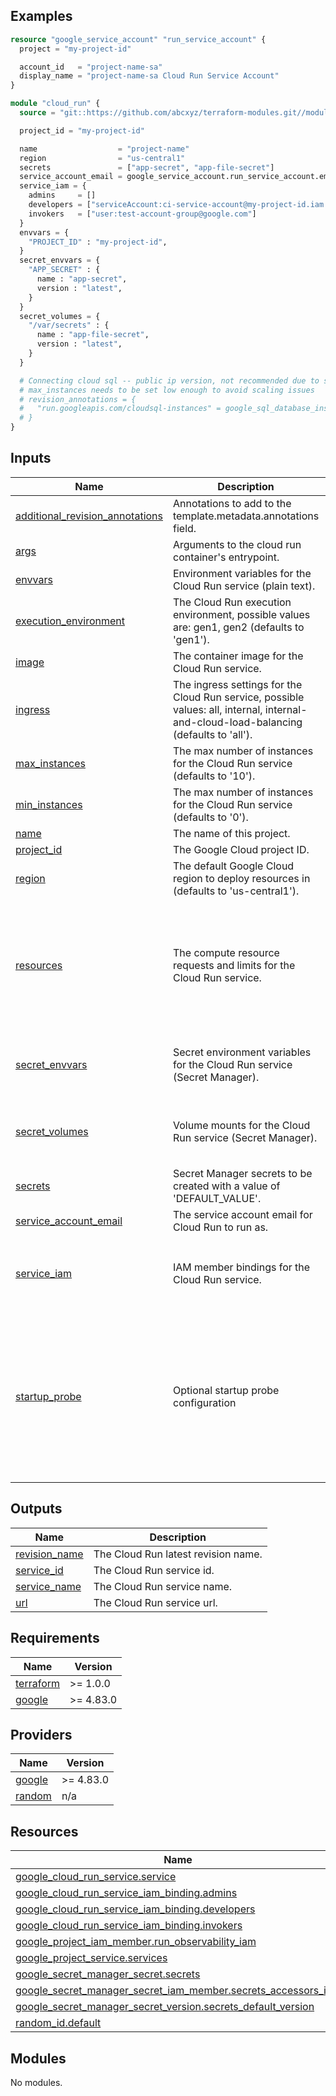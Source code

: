 <!-- BEGIN_TF_DOCS -->
## Examples

```terraform
resource "google_service_account" "run_service_account" {
  project = "my-project-id"

  account_id   = "project-name-sa"
  display_name = "project-name-sa Cloud Run Service Account"
}

module "cloud_run" {
  source = "git::https://github.com/abcxyz/terraform-modules.git//modules/cloud_run?ref=SHA_OR_TAG"

  project_id = "my-project-id"

  name                  = "project-name"
  region                = "us-central1"
  secrets               = ["app-secret", "app-file-secret"]
  service_account_email = google_service_account.run_service_account.email
  service_iam = {
    admins     = []
    developers = ["serviceAccount:ci-service-account@my-project-id.iam.gserviceaccount.com"]
    invokers   = ["user:test-account-group@google.com"]
  }
  envvars = {
    "PROJECT_ID" : "my-project-id",
  }
  secret_envvars = {
    "APP_SECRET" : {
      name : "app-secret",
      version : "latest",
    }
  }
  secret_volumes = {
    "/var/secrets" : {
      name : "app-file-secret",
      version : "latest",
    }
  }

  # Connecting cloud sql -- public ip version, not recommended due to scaling issues
  # max_instances needs to be set low enough to avoid scaling issues
  # revision_annotations = {
  #   "run.googleapis.com/cloudsql-instances" = google_sql_database_instance.mysql_instance.connection_name
  # }
}
```

## Inputs

| Name | Description | Type | Default | Required |
|------|-------------|------|---------|:--------:|
| <a name="input_additional_revision_annotations"></a> [additional\_revision\_annotations](#input\_additional\_revision\_annotations) | Annotations to add to the template.metadata.annotations field. | `map(string)` | `{}` | no |
| <a name="input_args"></a> [args](#input\_args) | Arguments to the cloud run container's entrypoint. | `list(string)` | `[]` | no |
| <a name="input_envvars"></a> [envvars](#input\_envvars) | Environment variables for the Cloud Run service (plain text). | `map(string)` | `{}` | no |
| <a name="input_execution_environment"></a> [execution\_environment](#input\_execution\_environment) | The Cloud Run execution environment, possible values are: gen1, gen2 (defaults to 'gen1'). | `string` | `"gen1"` | no |
| <a name="input_image"></a> [image](#input\_image) | The container image for the Cloud Run service. | `string` | n/a | yes |
| <a name="input_ingress"></a> [ingress](#input\_ingress) | The ingress settings for the Cloud Run service, possible values: all, internal, internal-and-cloud-load-balancing (defaults to 'all'). | `string` | `"all"` | no |
| <a name="input_max_instances"></a> [max\_instances](#input\_max\_instances) | The max number of instances for the Cloud Run service (defaults to '10'). | `string` | `"10"` | no |
| <a name="input_min_instances"></a> [min\_instances](#input\_min\_instances) | The max number of instances for the Cloud Run service (defaults to '0'). | `string` | `"0"` | no |
| <a name="input_name"></a> [name](#input\_name) | The name of this project. | `string` | n/a | yes |
| <a name="input_project_id"></a> [project\_id](#input\_project\_id) | The Google Cloud project ID. | `string` | n/a | yes |
| <a name="input_region"></a> [region](#input\_region) | The default Google Cloud region to deploy resources in (defaults to 'us-central1'). | `string` | `"us-central1"` | no |
| <a name="input_resources"></a> [resources](#input\_resources) | The compute resource requests and limits for the Cloud Run service. | <pre>object({<br>    requests = object({<br>      cpu    = string<br>      memory = string<br>    })<br>    limits = object({<br>      cpu    = string<br>      memory = string<br>    })<br>  })</pre> | <pre>{<br>  "limits": {<br>    "cpu": "1000m",<br>    "memory": "512Mi"<br>  },<br>  "requests": {<br>    "cpu": "1000m",<br>    "memory": "512Mi"<br>  }<br>}</pre> | no |
| <a name="input_secret_envvars"></a> [secret\_envvars](#input\_secret\_envvars) | Secret environment variables for the Cloud Run service (Secret Manager). | <pre>map(object({<br>    name    = string<br>    version = string<br>  }))</pre> | `{}` | no |
| <a name="input_secret_volumes"></a> [secret\_volumes](#input\_secret\_volumes) | Volume mounts for the Cloud Run service (Secret Manager). | <pre>map(object({<br>    name    = string<br>    version = string<br>  }))</pre> | `{}` | no |
| <a name="input_secrets"></a> [secrets](#input\_secrets) | Secret Manager secrets to be created with a value of 'DEFAULT\_VALUE'. | `list(any)` | `[]` | no |
| <a name="input_service_account_email"></a> [service\_account\_email](#input\_service\_account\_email) | The service account email for Cloud Run to run as. | `string` | n/a | yes |
| <a name="input_service_iam"></a> [service\_iam](#input\_service\_iam) | IAM member bindings for the Cloud Run service. | <pre>object({<br>    admins     = list(string)<br>    developers = list(string)<br>    invokers   = list(string)<br>  })</pre> | <pre>{<br>  "admins": [],<br>  "developers": [],<br>  "invokers": []<br>}</pre> | no |
| <a name="input_startup_probe"></a> [startup\_probe](#input\_startup\_probe) | Optional startup probe configuration | <pre>object({<br>    initial_delay_seconds = optional(number, 0)<br>    timeout_seconds       = optional(number, 1)<br>    period_seconds        = optional(number, 10)<br>    failure_threshold     = optional(number, 3)<br>    http_get = optional(object({<br>      http_headers = optional(map(string), {})<br>      path         = optional(string)<br>      port         = optional(number)<br>    }), null)<br>  })</pre> | `null` | no |

## Outputs

| Name | Description |
|------|-------------|
| <a name="output_revision_name"></a> [revision\_name](#output\_revision\_name) | The Cloud Run latest revision name. |
| <a name="output_service_id"></a> [service\_id](#output\_service\_id) | The Cloud Run service id. |
| <a name="output_service_name"></a> [service\_name](#output\_service\_name) | The Cloud Run service name. |
| <a name="output_url"></a> [url](#output\_url) | The Cloud Run service url. |

## Requirements

| Name | Version |
|------|---------|
| <a name="requirement_terraform"></a> [terraform](#requirement\_terraform) | >= 1.0.0 |
| <a name="requirement_google"></a> [google](#requirement\_google) | >= 4.83.0 |

## Providers

| Name | Version |
|------|---------|
| <a name="provider_google"></a> [google](#provider\_google) | >= 4.83.0 |
| <a name="provider_random"></a> [random](#provider\_random) | n/a |

## Resources

| Name | Type |
|------|------|
| [google_cloud_run_service.service](https://registry.terraform.io/providers/hashicorp/google/latest/docs/resources/cloud_run_service) | resource |
| [google_cloud_run_service_iam_binding.admins](https://registry.terraform.io/providers/hashicorp/google/latest/docs/resources/cloud_run_service_iam_binding) | resource |
| [google_cloud_run_service_iam_binding.developers](https://registry.terraform.io/providers/hashicorp/google/latest/docs/resources/cloud_run_service_iam_binding) | resource |
| [google_cloud_run_service_iam_binding.invokers](https://registry.terraform.io/providers/hashicorp/google/latest/docs/resources/cloud_run_service_iam_binding) | resource |
| [google_project_iam_member.run_observability_iam](https://registry.terraform.io/providers/hashicorp/google/latest/docs/resources/project_iam_member) | resource |
| [google_project_service.services](https://registry.terraform.io/providers/hashicorp/google/latest/docs/resources/project_service) | resource |
| [google_secret_manager_secret.secrets](https://registry.terraform.io/providers/hashicorp/google/latest/docs/resources/secret_manager_secret) | resource |
| [google_secret_manager_secret_iam_member.secrets_accessors_iam](https://registry.terraform.io/providers/hashicorp/google/latest/docs/resources/secret_manager_secret_iam_member) | resource |
| [google_secret_manager_secret_version.secrets_default_version](https://registry.terraform.io/providers/hashicorp/google/latest/docs/resources/secret_manager_secret_version) | resource |
| [random_id.default](https://registry.terraform.io/providers/hashicorp/random/latest/docs/resources/id) | resource |

## Modules

No modules.
<!-- END_TF_DOCS -->